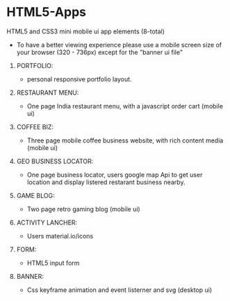 # HTML5-Apps
HTML5 and CSS3 mini mobile ui app elements (8-total)

- To have a better viewing experience please use a mobile screen size of your browser (320 - 736px) except for the "banner ui file"

<!-- Projects -->

1. PORTFOLIO:
    - personal responsive portfolio layout.

2. RESTAURANT MENU:
    - One page India restaurant menu, with a javascript order cart (mobile ui)

3. COFFEE BIZ:
    - Three page mobile coffee business website, with rich content media (mobile ui)

4. GEO BUSINESS LOCATOR:
    - One page business locator, users google map Api to get user location and display listered restarant business nearby.

5. GAME BLOG:
    - Two page retro gaming blog (mobile ui)

6. ACTIVITY LANCHER:
    -  Users material.io/icons

7. FORM:
    - HTML5 input form

8. BANNER:
    - Css keyframe animation and event listerner and svg (desktop ui)
